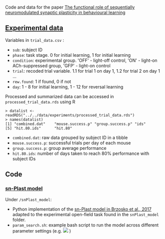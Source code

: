 Code and data for the paper [The functional role of sequentially neuromodulated synaptic plasticity in behavioural learning](https://journals.plos.org/ploscompbiol/article?id=10.1371/journal.pcbi.1009017)

## [Experimental data](data/experiments)

Variables in `trial_data.csv` : 
* `sub`: subject ID 
* `phase`: task stage. 0 for initial learning, 1 for initial learning 
* `condition`: experimental group. 'OFF' - light-off control, 'ON' - light-on ACh-suppressed group, 'GFP' - light-on control 
* `trial`: recoded trial variable. 1.1 for trial 1 on day 1, 1.2 for trial 2 on day 1 ...
* `rew.found`: 1 if found, 0 if not 
* `day`: 1 - 8 for initial learning, 1 - 12 for reversal learning 

Processed and summarized data can be accessed in `processed_trial_data.rds` using R

```
> datalist <- readRDS("../../data/experiments/processed_trial_data.rds")
> names(datalist)
[1] "combined.dat"    "mouse.success.p" "group.success.p" "ids"            
[5] "hit.80.ids"      "hit.80"
```
* `combined.dat`: raw data grouped by subject ID in a tibble
* `mouse.success.p`: successful trials per day of each mouse
* `group.success.p`: group average performance 
* `hit.80.ids`: number of days taken to reach 80% performance with subject IDs

## Code 

### [sn-Plast model](code/snPlast_model) 

Under `/snPlast_model`:
* Python implementation of the [sn-Plast model in Brzosko et al., 2017](https://elifesciences.org/articles/27756) adapted to the experimental open-field task found in the `snPlast_model` folder. 
* `param_search.sh`: example bash script to run the model across different parameter settings (e.g. <img src="https://latex.codecogs.com/gif.latex?\eta_{ACh}\text{,}\eta_{DA}" /> )
